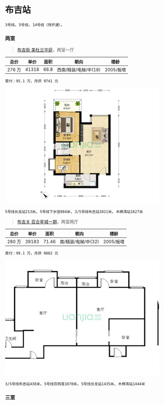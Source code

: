 # 布吉站

`3号线`、`5号线`、`14号线（待开通）`、

### 两室

> [布吉街 美杜兰华庭](https://sz.lianjia.com/ershoufang/105104796445.html)，两室一厅

| 总价   | 单价  | 面积 | 朝向                  | 楼龄      |
| ------ | ----- | ---- | --------------------- | --------- |
| 276 万 | 41318 | 66.8 | 西南/精装/电梯/中(18) | 2005/板塔 |

```
首付：95.1 万，月供 9741 元
```

![户型图](./src/lg_buji_2_1.jpg)

`5号线长龙站213米`、`5号线下水径984米`、`3/5号线布吉站1011米`、`木棉湾站1627米`

> [布吉关 百合星城一期](https://sz.lianjia.com/ershoufang/105103064573.html)，两室两厅

| 总价   | 单价  | 面积  | 朝向                | 楼龄      |
| ------ | ----- | ----- | ------------------- | --------- |
| 280 万 | 39183 | 71.46 | 南/精装/电梯/中(32) | 2005/板塔 |

```
首付：99.1 万，月供 9882 元
```

![户型图](./src/lg_buji_2_2.jpg)

`3/5号线布吉站438米`、`5号线百鸽笼1070米`、`5号线长龙站1435米`、`木棉湾站1444米`

### 三室
